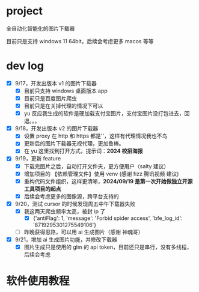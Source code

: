 # project
全自动化智能化的图片下载器

目前只是支持 windows 11 64bit，后续会考虑更多 macos 等等

#  dev log
- [x] 9/17，开发出版本 v1 的图片下载器
  - [x] 目前只支持 windows 桌面版本 app
  - [x] 目前只是百度图片爬虫
  - [x] 目前只是在关掉代理的情况下可以   
  - [x] yu 反应我生成的软件是硬加载支付宝图片，支付宝图片没打包进去，回退。。。 

- [x] 9/18，开发出版本 v2 的图片下载器
  - [x] 设置 proxy 在 http 和 https 都是''，这样有代理情况我也不鸟
  - [x] 更新后的图片下载器无视代理，更加鲁棒。  
  - [x] 在 yu 这里找到打开方式，提示词：**2024 校招海报** 

- [x] 9/19，更新 feature
  - [x] 下载完图片之后，自动打开文件夹，更方便用户（salty 建议） 
  - [x] 增加项目的 【依赖管理文件】使用 venv (感谢 fizz 腾讯视频 建议)
  - [x] 重构代码文件组织，这样更清晰，**2024/09/19 是第一次开始做独立开源工具项目的起点**  
  - [x] 后续会考虑更多的图像源，跨平台支持的 

- [x] 9/20，测试 cursor 的时候发现周五中午下载器失败
  - [x] 我这两天爬虫频率太高，被封 ip 了
    - [x] {'antiFlag': 1, 'message': 'Forbid spider access', 'bfe_log_id': '8719295301275549106'}
  - [ ] 昨晚获得思路，可以用 ai 生成图片（感谢 神魂哥）

- [x] 9/21，增加 ai 生成图片功能，并修改下载器
  - [x] 图片生成只是使用的 glm 的 api token，目前还只是串行，没有多线程，后续会考虑
  
# 软件使用教程
